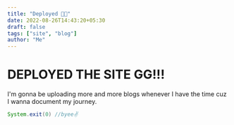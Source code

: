 ```yaml
---
title: "Deployed 😤😤"
date: 2022-08-26T14:43:20+05:30
draft: false    
tags: ["site", "blog"]
author: "Me"
---
```


# DEPLOYED THE SITE GG!!! 
I'm gonna be uploading more and more blogs whenever I have the time cuz I wanna document my journey.

```java
System.exit(0) //byee✌️
```